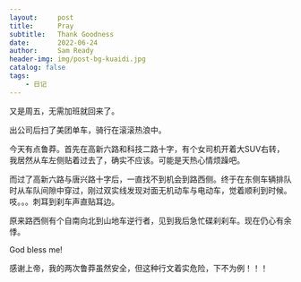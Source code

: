 ```yaml
---
layout:     post
title:      Pray
subtitle:   Thank Goodness
date:       2022-06-24
author:     Sam Ready
header-img: img/post-bg-kuaidi.jpg
catalog: false
tags:
    - 日记
---
```


又是周五，无需加班就回来了。

出公司后扫了美团单车，骑行在滚滚热浪中。

今天有点鲁莽。首先在高新六路和科技二路十字，有个女司机开着大SUV右转，我居然从车左侧贴着过去了，确实不应该。可能是天热心情烦躁吧。

而过了高新六路与唐兴路十字后，一直找不到机会到路西侧。终于在东侧车辆排队时从车队间隙中穿过，刚过双实线发现对面无机动车与电动车，觉着顺利到时候。吱。。。刺耳到刹车声直贴耳边。

原来路西侧有个自南向北到山地车逆行者，见到我后急忙碟刹刹车。现在仍心有余悸。

God bless me!

感谢上帝，我的两次鲁莽虽然安全，但这种行文着实危险，下不为例！！！